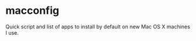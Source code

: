 macconfig
=========

Quick script and list of apps to install by default on new Mac OS X machines I use.
